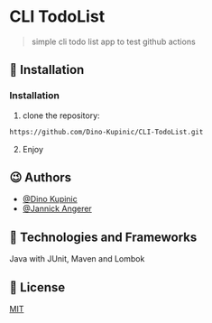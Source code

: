 # CLI TodoList

> simple cli todo list app to test github actions

## 🤯 Installation 

### Installation
1. clone the repository:
```bash
https://github.com/Dino-Kupinic/CLI-TodoList.git
```
2. Enjoy

## 😉 Authors

- [@Dino Kupinic](https://www.github.com/Dino-Kupinic)
- [@Jannick Angerer](https://www.github.com/Neuery17Alt)

## 🥱 Technologies and Frameworks

Java with JUnit, Maven and Lombok

## 🍿 License

[MIT](https://choosealicense.com/licenses/mit/)


